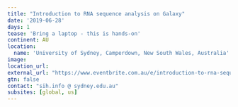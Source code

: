```yaml
---
title: "Introduction to RNA sequence analysis on Galaxy"
date: '2019-06-28'
days: 1
tease: 'Bring a laptop - this is hands-on'
continent: AU
location:
  name: 'University of Sydney, Camperdown, New South Wales, Australia'
image: 
location_url:
external_url: "https://www.eventbrite.com.au/e/introduction-to-rna-sequence-analysis-on-galaxy-tickets-62685851068"
gtn: false
contact: "sih.info @ sydney.edu.au"
subsites: [global, us]
---
```


